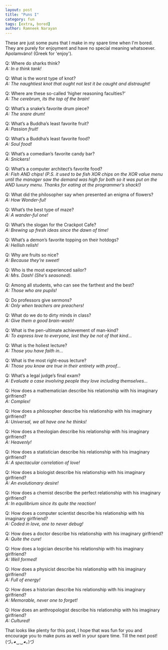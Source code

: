 ```yaml
---
layout: post
title: "Puns I"
category: fun
tags: [extra, bored]
author: Ramneek Narayan
---
```


These are just some puns that I make in my spare time when I'm bored. They are purely for enjoyment and have no special meaning whatsoever. Apolamváno! (Greek for 'enjoy').

Q: Where do sharks think?
<br>*A: In a think tank!*

Q: What is the worst type of knot?<br>
*A: The naughtiest knot that ought not lest it be caught and distraught!*

Q: Where are these so-called ‘higher reasoning faculties?’<br>
*A: The cerebrum, its the top of the brain!*

Q: What’s a snake’s favorite drum piece?<br>
*A: The snare drum!*

Q: What’s a Buddha’s least favorite fruit?<br>
*A: Passion fruit!*

Q: What’s a Buddha’s least favorite food?<br>
*A: Soul food!*

Q: What’s a comedian’s favorite candy bar?<br>
*A: Snickers!*

Q: What’s a computer architect’s favorite food?<br>
*A: Fish AND chips! (P.S. it used to be fish XOR chips on the XOR value menu until the manager saw the demand was high for both so it was put on the AND luxury menu. Thanks for eating at the programmer’s shack!)*

Q: What did the philosopher say when presented an enigma of flowers?<br>
*A: How Wonder-ful!*

Q: What’s the best type of maze?<br>
*A: A wander-ful one!*

Q: What’s the slogan for the Crackpot Cafe?<br>
*A: Brewing up fresh ideas since the dawn of time!*

Q: What’s a demon’s favorite topping on their hotdogs?<br>
*A: Hellish relish!*

Q: Why are fruits so nice?<br>
*A: Because they’re sweet!*

Q: Who is the most experienced sailor?<br>
*A: Mrs. Dash! (She’s seasoned).*

Q: Among all students, who can see the farthest and the best?<br>
*A: Those who are pupils!*

Q: Do professors give sermons?<br>
*A: Only when teachers are preachers!*

Q: What do we do to dirty minds in class?<br>
*A: Give them a good brain-wash!*

Q: What is the pen-ultimate achievement of man-kind?<br>
*A: To express love to everyone, lest they be not of that kind…*

Q: What is the holiest lecture?<br>
*A: Those you have faith in…*

Q: What is the most right-eous lecture?<br>
*A: Those you know are true in their entirety with proof…*

Q: What’s a legal judge’s final exam?<br>
*A: Evaluate a case involving people they love including themselves…*

Q: How does a mathematician describe his relationship with his imaginary girlfriend?<br>
*A: Complex!*

Q: How does a philosopher describe his relationship with his imaginary girlfriend?<br>
*A: Universal, we all have one he thinks!*

Q: How does a theologian describe his relationship with his imaginary girlfriend?<br>
*A: Heavenly!*

Q: How does a statistician describe his relationship with his imaginary girlfriend?<br>
*A: A spectacular correlation of love!*

Q: How does a biologist describe his relationship with his imaginary girlfriend?<br>
*A: An evolutionary desire!*

Q: How does a chemist describe the perfect relationship with his imaginary girlfriend?<br>
*A: In equilibrium since its quite the reaction!*

Q: How does a computer scientist describe his relationship with his imaginary girlfriend?<br>
*A: Coded in love, one to never debug!*

Q: How does a doctor describe his relationship with his imaginary girlfriend?<br>
*A: Quite the cure!*

Q: How does a logician describe his relationship with his imaginary girlfriend?<br>
*A: Well formed!*

Q: How does a physicist describe his relationship with his imaginary girlfriend?<br>
*A: Full of energy!*

Q: How does a historian describe his relationship with his imaginary girlfriend?<br>
*A: Memorable, never one to forget!*

Q: How does an anthropologist describe his relationship with his imaginary girlfriend?<br>
*A: Cultured!*

That looks like plenty for this post, I hope that was fun for you and encourage you to make puns as well in your spare time. Till the next post! (づ｡◕‿‿◕｡)づ
